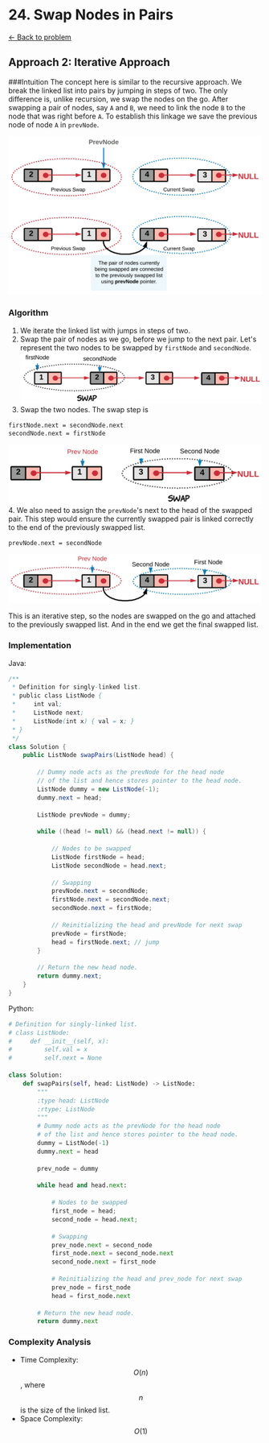 # 24. Swap Nodes in Pairs
[&larr;&nbsp;Back to problem](./README.md)

## Approach 2: Iterative Approach

###Intuition
The concept here is similar to the recursive approach. We break the linked list into pairs by jumping in steps of two. The only difference is, unlike recursion, we swap the nodes on the go. After swapping a pair of nodes, say `A` and `B`, we need to link the node `B` to the node that was right before `A`. To establish this linkage we save the previous node of node `A` in `prevNode`.

![Explanation](./images/24_Swap_Nodes_5.png)

### Algorithm
1. We iterate the linked list with jumps in steps of two.
2. Swap the pair of nodes as we go, before we jump to the next pair. Let's represent the two nodes to be swapped by `firstNode` and `secondNode`.  
  ![Point 2](./images/24_Swap_Nodes_6.png)
3. Swap the two nodes. The swap step is
  ```
  firstNode.next = secondNode.next
  secondNode.next = firstNode
  ```
  ![Point 3](./images/24_Swap_Nodes_7.png)
4. We also need to assign the `prevNode`'s next to the head of the swapped pair. This step would ensure the currently swapped pair is linked correctly to the end of the previously swapped list.
  ```
  prevNode.next = secondNode
  ```
  ![Point 4](./images/24_Swap_Nodes_8.png)

This is an iterative step, so the nodes are swapped on the go and attached to the previously swapped list. And in the end we get the final swapped list.

### Implementation

Java: 
```Java
/**
 * Definition for singly-linked list.
 * public class ListNode {
 *     int val;
 *     ListNode next;
 *     ListNode(int x) { val = x; }
 * }
 */
class Solution {
    public ListNode swapPairs(ListNode head) {

        // Dummy node acts as the prevNode for the head node
        // of the list and hence stores pointer to the head node.
        ListNode dummy = new ListNode(-1);
        dummy.next = head;

        ListNode prevNode = dummy;

        while ((head != null) && (head.next != null)) {

            // Nodes to be swapped
            ListNode firstNode = head;
            ListNode secondNode = head.next;

            // Swapping
            prevNode.next = secondNode;
            firstNode.next = secondNode.next;
            secondNode.next = firstNode;

            // Reinitializing the head and prevNode for next swap
            prevNode = firstNode;
            head = firstNode.next; // jump
        }

        // Return the new head node.
        return dummy.next;
    }
}
```

Python:
```Python
# Definition for singly-linked list.
# class ListNode:
#     def __init__(self, x):
#         self.val = x
#         self.next = None

class Solution:
    def swapPairs(self, head: ListNode) -> ListNode:
        """
        :type head: ListNode
        :rtype: ListNode
        """
        # Dummy node acts as the prevNode for the head node
        # of the list and hence stores pointer to the head node.
        dummy = ListNode(-1)
        dummy.next = head

        prev_node = dummy

        while head and head.next:

            # Nodes to be swapped
            first_node = head;
            second_node = head.next;

            # Swapping
            prev_node.next = second_node
            first_node.next = second_node.next
            second_node.next = first_node

            # Reinitializing the head and prev_node for next swap
            prev_node = first_node
            head = first_node.next

        # Return the new head node.
        return dummy.next
```

### Complexity Analysis
* Time Complexity: $$O(n)$$, where $$n$$ is the size of the linked list.
* Space Complexity: $$O(1)$$

